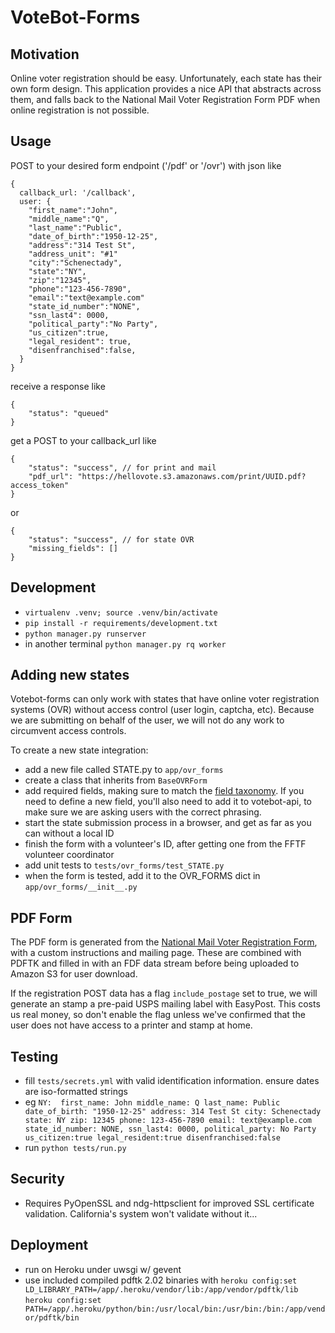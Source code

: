 # VoteBot-Forms

## Motivation
Online voter registration should be easy. Unfortunately, each state has their own form design. This application provides a nice API that abstracts across them, and falls back to the National Mail Voter Registration Form PDF when online registration is not possible.

## Usage
POST to your desired form endpoint ('/pdf' or '/ovr') with json like
```
{ 
  callback_url: '/callback',
  user: {
    "first_name":"John",
    "middle_name":"Q",
    "last_name":"Public",
    "date_of_birth":"1950-12-25",
    "address":"314 Test St",
    "address_unit": "#1"
    "city":"Schenectady",
    "state":"NY",
    "zip":"12345",
    "phone":"123-456-7890",
    "email":"text@example.com"
    "state_id_number":"NONE",
    "ssn_last4": 0000,
    "political_party":"No Party",
    "us_citizen":true,
    "legal_resident": true,
    "disenfranchised":false,
  }
}
```

receive a response like
```
{
    "status": "queued"
}
```

get a POST to your callback_url like
```
{
    "status": "success", // for print and mail
    "pdf_url": "https://hellovote.s3.amazonaws.com/print/UUID.pdf?access_token"
}
```
or 
```
{
    "status": "success", // for state OVR
    "missing_fields": []
}
```

## Development
- `virtualenv .venv; source .venv/bin/activate`
- `pip install -r requirements/development.txt`
- `python manager.py runserver`
- in another terminal `python manager.py rq worker`

## Adding new states
Votebot-forms can only work with states that have online voter registration systems (OVR) without access control (user login, captcha, etc). Because we are submitting on behalf of the user, we will not do any work to circumvent access controls. 

To create a new state integration:

- add a new file called STATE.py to `app/ovr_forms`
- create a class that inherits from `BaseOVRForm`
- add required fields, making sure to match the [field taxonomy](https://docs.google.com/a/fightforthefuture.org/spreadsheets/d/11MoK-p-yOpZGrQ0-Y-_Ffdm1T4niYtsSut4UC6U60FQ/edit). If you need to define a new field, you'll also need to add it to votebot-api, to make sure we are asking users with the correct phrasing.
- start the state submission process in a browser, and get as far as you can without a local ID
- finish the form with a volunteer's ID, after getting one from the FFTF volunteer coordinator
- add unit tests to `tests/ovr_forms/test_STATE.py`
- when the form is tested, add it to the OVR_FORMS dict in `app/ovr_forms/__init__.py`

## PDF Form
The PDF form is generated from the [National Mail Voter Registration Form](http://www.eac.gov/voter_resources/register_to_vote.aspx), with a custom instructions and mailing page. These are combined with PDFTK and filled in with an FDF data stream before being uploaded to Amazon S3 for user download.

If the registration POST data has a flag `include_postage` set to true, we will generate an stamp a pre-paid USPS mailing label with EasyPost. This costs us real money, so don't enable the flag unless we've confirmed that the user does not have access to a printer and stamp at home.

## Testing
- fill `tests/secrets.yml` with valid identification information. ensure dates are iso-formatted strings
- eg `
    NY: 
      first_name: John
      middle_name: Q
      last_name: Public
      date_of_birth: "1950-12-25"
      address: 314 Test St
      city: Schenectady
      state: NY
      zip: 12345
      phone: 123-456-7890
      email: text@example.com
      state_id_number: NONE,
      ssn_last4: 0000,
      political_party: No Party
      us_citizen:true
      legal_resident:true
      disenfranchised:false
`
- run `python tests/run.py`

## Security
- Requires PyOpenSSL and ndg-httpsclient for improved SSL certificate validation. California's system won't validate without it...

## Deployment
- run on Heroku under uwsgi w/ gevent
- use included compiled pdftk 2.02 binaries with
  `heroku config:set LD_LIBRARY_PATH=/app/.heroku/vendor/lib:/app/vendor/pdftk/lib`
  `heroku config:set PATH=/app/.heroku/python/bin:/usr/local/bin:/usr/bin:/bin:/app/vendor/pdftk/bin`
